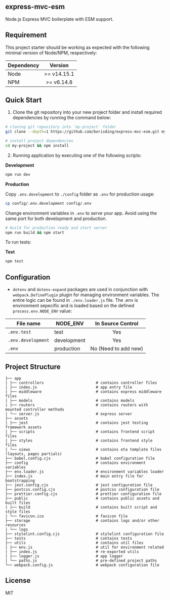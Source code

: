 ## express-mvc-esm

Node.js Express MVC boilerplate with ESM support.

## Requirement

This project starter should be working as expected with the following minimal version of Node/NPM, respectively:

| Dependency |   Version   |
| ---------- | :---------: |
| Node       | >= v14.15.1 |
| NPM        | >= v6.14.8  |

## Quick Start

1. Clone the git repository into your new project folder and install required dependencies by running the command below:

```bash
# cloning git repository into `my-project` folder
git clone --depth=1 https://github.com/borisding/express-mvc-esm.git my-project

# install project dependencies
cd my-project && npm install
```

2. Running application by executing one of the following scripts:

**Development**

```bash
npm run dev
```

**Production**

Copy `.env.development` to `./config` folder as `.env` for production usage:

```bash
cp config/.env.development config/.env
```

Change environment variables in `.env` to serve your app. Avoid using the same port for both development and production.

```bash
# build for production ready and start server
npm run build && npm start
```

To run tests:

**Test**

```bash
npm test
```

## Configuration

- `dotenv` and `dotenv-expand` packages are used in conjunction with `webpack.DefinePlugin` plugin for managing environment variables. The entire logic can be found in `./env.loader.js` file. The .env is environment sepecific and is loaded based on the defined `process.env.NODE_ENV` value:

| File name          | NODE_ENV    |  In Source Control   |
| ------------------ | ----------- | :------------------: |
| `.env.test`        | test        |         Yes          |
| `.env.development` | development |         Yes          |
| `.env`             | production  | No (Need to add new) |

## Project Structure

```
├── app
| ├── controllers                       # contains controller files
| ├── index.js                          # app entry file
| ├── middleware                        # contains express middleware files
| ├── models                            # contains models
| ├── routers                           # contains routers with mounted controller methods
| └── server.js                         # express server
├── assets
| ├── jest                              # contains jest testing framework assets
| ├── scripts                           # contains frontend script files
| ├── styles                            # contains frontend style files
| └── views                             # contains eta template files (layouts, pages partials)
├── babel.config.cjs                    # babel configuration file
├── config                              # contains environment variables
├── env.loader.js                       # environment variables loader
├── index.js                            # main entry file for bootstrapping
├── jest.config.cjs                     # jest configuration file
├── postcss.config.cjs                  # postcss configuration file
├── prettier.config.cjs                 # prettier configuration file
├── public                              # contains public assets and built files
| ├── build                             # contains built script and style files
| └── favicon.ico                       # favicon file
├── storage                             # contains logs and/or other resources
| └── logs
├── stylelint.config.cjs                # stylelint configuration file
├── tests                               # contains tests
├── utils                               # contains util files
| ├── env.js                            # util for environment related
| ├── index.js                          # re-exported utils
| ├── logger.js                         # app logger
| └── paths.js                          # pre-defined project paths
└── webpack.config.js                   # webpack configuration file
```

## License

MIT
